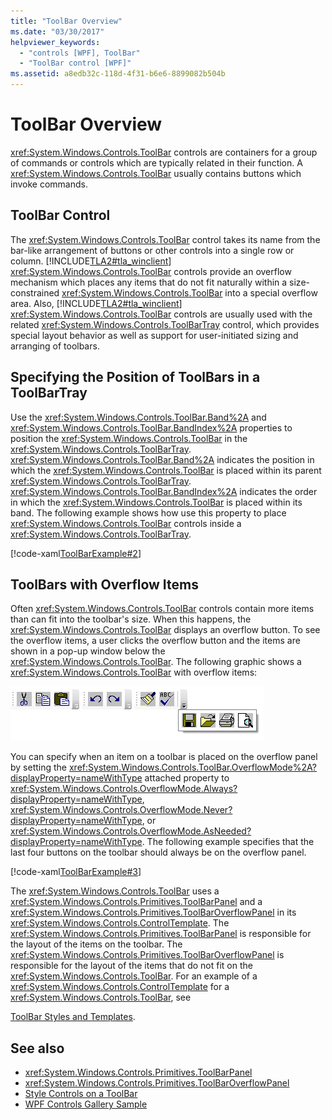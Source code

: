 ```yaml
---
title: "ToolBar Overview"
ms.date: "03/30/2017"
helpviewer_keywords: 
  - "controls [WPF], ToolBar"
  - "ToolBar control [WPF]"
ms.assetid: a8edb32c-118d-4f31-b6e6-8899082b504b
---
```

# ToolBar Overview
<xref:System.Windows.Controls.ToolBar> controls are containers for a group of commands or controls which are typically related in their function. A <xref:System.Windows.Controls.ToolBar> usually contains buttons which invoke commands.  

<a name="ToolBarControl"></a>
## ToolBar Control  
 The <xref:System.Windows.Controls.ToolBar> control takes its name from the bar-like arrangement of buttons or other controls into a single row or column. [!INCLUDE[TLA2#tla_winclient](../../../includes/tla2sharptla-winclient-md.md)] <xref:System.Windows.Controls.ToolBar> controls provide an overflow mechanism which places any items that do not fit naturally within a size-constrained <xref:System.Windows.Controls.ToolBar> into a special overflow area. Also, [!INCLUDE[TLA2#tla_winclient](../../../includes/tla2sharptla-winclient-md.md)] <xref:System.Windows.Controls.ToolBar> controls are usually used with the related <xref:System.Windows.Controls.ToolBarTray> control, which provides special layout behavior as well as support for user-initiated sizing and arranging of toolbars.  
  
<a name="Creating_ToolBars"></a>
## Specifying the Position of ToolBars in a ToolBarTray  
 Use the <xref:System.Windows.Controls.ToolBar.Band%2A> and <xref:System.Windows.Controls.ToolBar.BandIndex%2A> properties to position the <xref:System.Windows.Controls.ToolBar> in the <xref:System.Windows.Controls.ToolBarTray>. <xref:System.Windows.Controls.ToolBar.Band%2A> indicates the position in which the <xref:System.Windows.Controls.ToolBar> is placed within its parent <xref:System.Windows.Controls.ToolBarTray>. <xref:System.Windows.Controls.ToolBar.BandIndex%2A> indicates the order in which the <xref:System.Windows.Controls.ToolBar> is placed within its band. The following example shows how use this property to place <xref:System.Windows.Controls.ToolBar> controls inside a <xref:System.Windows.Controls.ToolBarTray>.  
  
 [!code-xaml[ToolBarExample#2](~/samples/snippets/csharp/VS_Snippets_Wpf/ToolBarExample/CS/Pane1.xaml#2)]  
  
<a name="ToolBars_with_Overflow_Items"></a>
## ToolBars with Overflow Items  
 Often <xref:System.Windows.Controls.ToolBar> controls contain more items than can fit into the toolbar's size. When this happens, the <xref:System.Windows.Controls.ToolBar> displays an overflow button. To see the overflow items, a user clicks the overflow button and the items are shown in a pop-up window below the <xref:System.Windows.Controls.ToolBar>. The following graphic shows a <xref:System.Windows.Controls.ToolBar> with overflow items:  
  
 ![Screenshot that shows a toolbar with overflow items.](./media/toolbar-overview/toolbar-overflow-items.png)  
  
 You can specify when an item on a toolbar is placed on the overflow panel by setting the <xref:System.Windows.Controls.ToolBar.OverflowMode%2A?displayProperty=nameWithType> attached property to <xref:System.Windows.Controls.OverflowMode.Always?displayProperty=nameWithType>, <xref:System.Windows.Controls.OverflowMode.Never?displayProperty=nameWithType>, or <xref:System.Windows.Controls.OverflowMode.AsNeeded?displayProperty=nameWithType>. The following example specifies that the last four buttons on the toolbar should always be on the overflow panel.  
  
 [!code-xaml[ToolBarExample#3](~/samples/snippets/csharp/VS_Snippets_Wpf/ToolBarExample/CS/Pane1.xaml#3)]  
  
 The <xref:System.Windows.Controls.ToolBar> uses a <xref:System.Windows.Controls.Primitives.ToolBarPanel> and a <xref:System.Windows.Controls.Primitives.ToolBarOverflowPanel> in its <xref:System.Windows.Controls.ControlTemplate>.  The <xref:System.Windows.Controls.Primitives.ToolBarPanel> is responsible for the layout of the items on the toolbar.  The <xref:System.Windows.Controls.Primitives.ToolBarOverflowPanel> is responsible for the layout of the items that do not fit on the <xref:System.Windows.Controls.ToolBar>. For an example of a <xref:System.Windows.Controls.ControlTemplate> for a <xref:System.Windows.Controls.ToolBar>, see  
  
 [ToolBar Styles and Templates](toolbar-styles-and-templates.md).  
  
## See also

- <xref:System.Windows.Controls.Primitives.ToolBarPanel>
- <xref:System.Windows.Controls.Primitives.ToolBarOverflowPanel>
- [Style Controls on a ToolBar](how-to-style-controls-on-a-toolbar.md)
- [WPF Controls Gallery Sample](https://github.com/Microsoft/WPF-Samples/tree/master/Getting%20Started/ControlsAndLayout)
